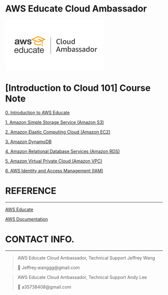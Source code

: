 # AWS Educate Cloud Ambassador

![cloudambassador.png](AWS-Educate-Cloud-Ambassador-Cloud-101-Course-Note/cloudambassador.png)

# [Introduction to Cloud 101]  Course Note

[0. Introduction to AWS Educate](AWS-Educate-Cloud-Ambassador-Cloud-101-Course-Note/0-Introduction-to-AWS-Educate.md)

[1. Amazon Simple Storage Service (Amazon S3)](AWS-Educate-Cloud-Ambassador-Cloud-101-Course-Note/1-Amazon-S3.md)

[2. Amazon Elastic Computing Cloud (Amazon EC2)](AWS-Educate-Cloud-Ambassador-Cloud-101-Course-Note/2-Amazon-EC2.md)

[3. Amazon DynamoDB](AWS-Educate-Cloud-Ambassador-Cloud-101-Course-Note/3-Amazon-DynamoDB.md)

[4. Amazon Relational Database Services (Amazon RDS)](AWS-Educate-Cloud-Ambassador-Cloud-101-Course-Note/4-Amazon-RDS.md)

[5. Amazon Virtual Private Cloud (Amazon VPC)](AWS-Educate-Cloud-Ambassador-Cloud-101-Course-Note/5-Amazon-VPC.md)

[6. AWS Identity and Access Management (IAM)](AWS-Educate-Cloud-Ambassador-Cloud-101-Course-Note/6-AWS-IAM.md)

# REFERENCE

---

[AWS Educate](http://awseducate.com)

[AWS Documentation](https://docs.aws.amazon.com)

# CONTACT INFO.

---

> AWS Educate Cloud Ambassador, Technical Support
> Jeffrey Wang
> 
> 
> <aside>
> 📩 Jeffrey.wanggg@gmail.com
> 
> </aside>
> 

> AWS Educate Cloud Ambassador, Technical Support
> Andy Lee
> 
> 
> <aside>
> 📩 a35738408@gmail.com
> 
> </aside>
>